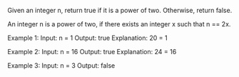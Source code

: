 Given an integer n, return true if it is a power of two. Otherwise, return false.

An integer n is a power of two, if there exists an integer x such that n == 2x.



Example 1:
Input: n = 1
Output: true
Explanation: 20 = 1



Example 2:
Input: n = 16
Output: true
Explanation: 24 = 16



Example 3:
Input: n = 3
Output: false

